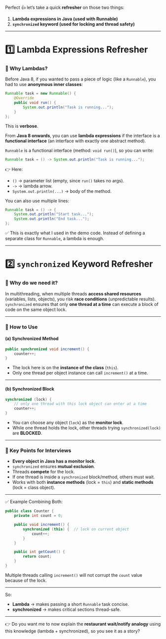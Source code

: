Perfect 👍 let’s take a quick **refresher** on those two things:

1. **Lambda expressions in Java (used with Runnable)**
2. **`synchronized` keyword (used for locking and thread safety)**

---

# 1️⃣ Lambda Expressions Refresher

### 🔹 Why Lambdas?

Before Java 8, if you wanted to pass a piece of logic (like a `Runnable`), you had to use **anonymous inner classes**:

```java
Runnable task = new Runnable() {
    @Override
    public void run() {
        System.out.println("Task is running...");
    }
};
```

This is **verbose**.

From **Java 8 onwards**, you can use **lambda expressions** if the interface is a **functional interface** (an interface with exactly one abstract method).

`Runnable` is a functional interface (method: `void run()`), so you can write:

```java
Runnable task = () -> System.out.println("Task is running...");
```

👉 Here:

* `()` → parameter list (empty, since `run()` takes no args).
* `->` → lambda arrow.
* `System.out.println(...)` → body of the method.

You can also use multiple lines:

```java
Runnable task = () -> {
    System.out.println("Start task...");
    System.out.println("End task...");
};
```

✅ This is exactly what I used in the demo code. Instead of defining a separate class for `Runnable`, a lambda is enough.

---

# 2️⃣ `synchronized` Keyword Refresher

### 🔹 Why do we need it?

In multithreading, when multiple threads **access shared resources** (variables, lists, objects), you risk **race conditions** (unpredictable results).
`synchronized` ensures that only **one thread at a time** can execute a block of code on the same object lock.

---

### 🔹 How to Use

#### (a) **Synchronized Method**

```java
public synchronized void increment() {
    counter++;
}
```

* The lock here is on the **instance of the class** (`this`).
* Only one thread per object instance can call `increment()` at a time.

---

#### (b) **Synchronized Block**

```java
synchronized (lock) {
    // only one thread with this lock object can enter at a time
    counter++;
}
```

* You can choose any object (`lock`) as the **monitor lock**.
* While one thread holds the lock, other threads trying `synchronized(lock)` are **BLOCKED**.

---

### 🔹 Key Points for Interviews

* **Every object in Java has a monitor lock**.
* `synchronized` ensures **mutual exclusion**.
* Threads **compete** for the lock.
* If one thread is inside a `synchronized` block/method, others must wait.
* Works with both **instance methods** (lock = `this`) and **static methods** (lock = class object).

---

✅ Example Combining Both:

```java
public class Counter {
    private int count = 0;

    public void increment() {
        synchronized (this) {  // lock on current object
            count++;
        }
    }

    public int getCount() {
        return count;
    }
}
```

Multiple threads calling `increment()` will not corrupt the `count` value because of the lock.

---

So:

* **Lambda** → makes passing a short `Runnable` task concise.
* **synchronized** → makes critical sections thread-safe.

---

👉 Do you want me to now explain the **restaurant wait/notify analogy** using this knowledge (lambda + synchronized), so you see it as a story?
